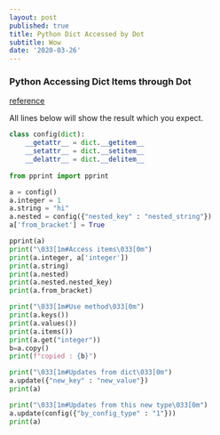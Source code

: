 ```yaml
---
layout: post
published: true
title: Python Dict Accessed by Dot 
subtitle: Wow
date: '2020-03-26'
---
```


### Python Accessing Dict Items through Dot

[reference](https://stackoverflow.com/questions/2352181/how-to-use-a-dot-to-access-members-of-dictionary)

All lines below will show the result which you expect.

```python
class config(dict):
    __getattr__ = dict.__getitem__
    __setattr__ = dict.__setitem__
    __delattr__ = dict.__delitem__
    
from pprint import pprint

a = config()
a.integer = 1
a.string = "hi"
a.nested = config({"nested_key" : "nested_string"})
a['from_bracket'] = True

pprint(a)
print("\033[1m#Access items\033[0m")
print(a.integer, a['integer'])
print(a.string)
print(a.nested)
print(a.nested.nested_key)
print(a.from_bracket)

print("\033[1m#Use method\033[0m")
print(a.keys())
print(a.values())
print(a.items())
print(a.get("integer"))
b=a.copy()
print(f"copied : {b}")

print("\033[1m#Updates from dict\033[0m")
a.update({"new_key" : "new_value"})
print(a)

print("\033[1m#Updates from this new type\033[0m")
a.update(config({"by_config_type" : "1"}))
print(a)
```

